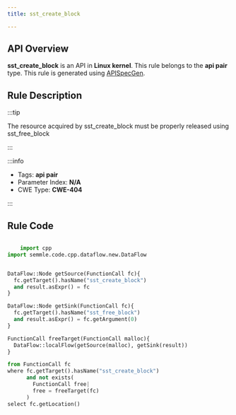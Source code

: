 ```yaml
---
title: sst_create_block

---
```



## API Overview
**sst_create_block** is an API in **Linux kernel**. This rule belongs to the **api pair** type. This rule is generated using [APISpecGen](../../tools/APISpecGen).
## Rule Description

:::tip

The resource acquired by sst_create_block must be properly released using sst_free_block

:::

:::info

- Tags: **api pair**
- Parameter Index: **N/A**
- CWE Type: **CWE-404**

:::

## Rule Code
```python

    import cpp
import semmle.code.cpp.dataflow.new.DataFlow


DataFlow::Node getSource(FunctionCall fc){
  fc.getTarget().hasName("sst_create_block")
  and result.asExpr() = fc
}

DataFlow::Node getSink(FunctionCall fc){
  fc.getTarget().hasName("sst_free_block")
  and result.asExpr() = fc.getArgument(0)
}

FunctionCall freeTarget(FunctionCall malloc){
  DataFlow::localFlow(getSource(malloc), getSink(result))
}

from FunctionCall fc
where fc.getTarget().hasName("sst_create_block")
      and not exists(
        FunctionCall free| 
        free = freeTarget(fc)
      )
select fc.getLocation()

    
```